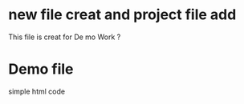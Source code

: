 
# new file creat and project file add 
This file is creat for De
mo Work ?

# Demo file 
simple html code 

